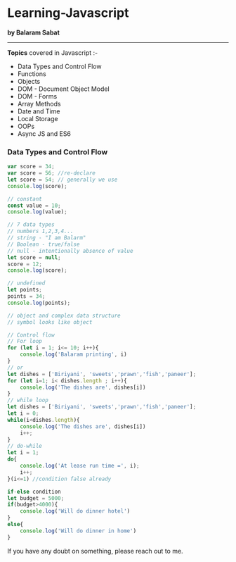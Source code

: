# Learning-Javascript 
**by Balaram Sabat**

---
**Topics** covered in Javascript :-
- Data Types and Control Flow
- Functions
- Objects
- DOM - Document Object Model
- DOM - Forms
- Array Methods
- Date and Time
- Local Storage
- OOPs
- Async JS and ES6


### Data Types and Control Flow

``` javascript
var score = 34;
var score = 56; //re-declare
let score = 54; // generally we use
console.log(score);

// constant 
const value = 10;
console.log(value);

// 7 data types
// numbers 1,2,3,4...
// string - "I am Balarm"
// Boolean - true/false
// null - intentionally absence of value
let score = null;
score = 12;
console.log(score);

// undefined
let points;
points = 34;
console.log(points);

// object and complex data structure
// symbol looks like object

// Control flow
// For loop
for (let i = 1; i<= 10; i++){
    console.log('Balaram printing', i)
}
// or
let dishes = ['Biriyani', 'sweets','prawn','fish','paneer'];
for (let i=1; i< dishes.length ; i++){
    console.log('The dishes are', dishes[i])
}
// while loop
let dishes = ['Biriyani', 'sweets','prawn','fish','paneer'];
let i = 0;
while(i<dishes.length){
    console.log('The dishes are', dishes[i])
    i++;
}
// do-while
let i = 1;
do{
    console.log('At lease run time =', i);
    i++;
}(i<=1) //condition false already

if-else condition
let budget = 5000;
if(budget>4000){
    console.log('Will do dinner hotel')
}
else{
    console.log('Will do dinner in home')
}
```



<p>If you have any doubt on something, please reach out to me.</p>